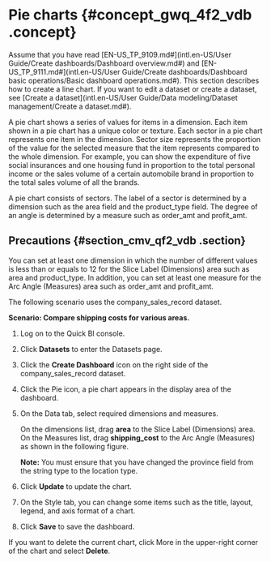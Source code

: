 # Pie charts {#concept_gwq_4f2_vdb .concept}

Assume that you have read [EN-US\_TP\_9109.md\#](intl.en-US/User Guide/Create dashboards/Dashboard overview.md#) and [EN-US\_TP\_9111.md\#](intl.en-US/User Guide/Create dashboards/Dashboard basic operations/Basic dashboard operations.md#). This section describes how to create a line chart. If you want to edit a dataset or create a dataset, see [Create a dataset](intl.en-US/User Guide/Data modeling/Dataset management/Create a dataset.md#).

A pie chart shows a series of values for items in a dimension. Each item shown in a pie chart has a unique color or texture. Each sector in a pie chart represents one item in the dimension. Sector size represents the proportion of the value for the selected measure that the item represents compared to the whole dimension. For example, you can show the expenditure of five social insurances and one housing fund in proportion to the total personal income or the sales volume of a certain automobile brand in proportion to the total sales volume of all the brands.

A pie chart consists of sectors. The label of a sector is determined by a dimension such as the area field and the product\_type field. The degree of an angle is determined by a measure such as order\_amt and profit\_amt.

## Precautions {#section_cmv_qf2_vdb .section}

You can set at least one dimension in which the number of different values is less than or equals to 12 for the Slice Label \(Dimensions\) area such as area and product\_type. In addition, you can set at least one measure for the Arc Angle \(Measures\) area such as order\_amt and profit\_amt.

The following scenario uses the company\_sales\_record dataset.

**Scenario: Compare shipping costs for various areas.**

1.  Log on to the Quick BI console.
2.  Click **Datasets** to enter the Datasets page.
3.  Click the **Create Dashboard** icon on the right side of the company\_sales\_record dataset.
4.  Click the Pie icon, a pie chart appears in the display area of the dashboard.
5.  On the Data tab, select required dimensions and measures.

    On the dimensions list, drag **area** to the Slice Label \(Dimensions\) area. On the Measures list, drag **shipping\_cost** to the Arc Angle \(Measures\) as shown in the following figure.

    **Note:** You must ensure that you have changed the province field from the string type to the location type.

6.  Click **Update** to update the chart.
7.  On the Style tab, you can change some items such as the title, layout, legend, and axis format of a chart.
8.  Click **Save** to save the dashboard.

If you want to delete the current chart, click More in the upper-right corner of the chart and select **Delete**.

